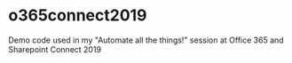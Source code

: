 # o365connect2019
Demo code used in my "Automate all the things!" session at Office 365 and Sharepoint Connect 2019
